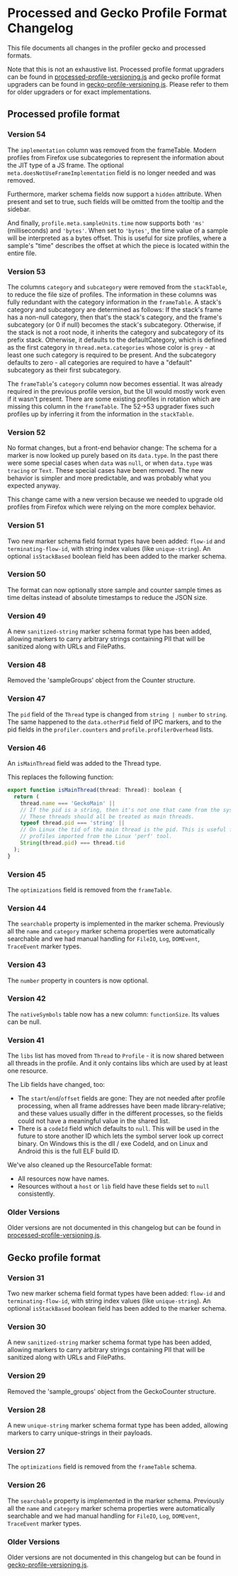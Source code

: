 # Processed and Gecko Profile Format Changelog

This file documents all changes in the profiler gecko and processed formats.

Note that this is not an exhaustive list. Processed profile format upgraders can be found in [processed-profile-versioning.js](../src/profile-logic/processed-profile-versioning.js) and gecko profile format upgraders can be found in [gecko-profile-versioning.js](../src/profile-logic/gecko-profile-versioning.js). Please refer to them for older upgraders or for exact implementations.

## Processed profile format

### Version 54

The `implementation` column was removed from the frameTable. Modern profiles from Firefox use subcategories to represent the information about the JIT type of a JS frame.
The optional `meta.doesNotUseFrameImplementation` field is no longer needed and was removed.

Furthermore, marker schema fields now support a `hidden` attribute. When present and set to true, such fields will be omitted from the tooltip and the sidebar.

And finally, `profile.meta.sampleUnits.time` now supports both `'ms'` (milliseconds) and `'bytes'`. When set to `'bytes'`, the time value of a sample will be interpreted as a bytes offset. This is useful for size profiles, where a sample's "time" describes the offset at which the piece is located within the entire file.

### Version 53

The columns `category` and `subcategory` were removed from the `stackTable`, to reduce the file size of profiles. The information in these columns was fully redundant with the category information in the `frameTable`. A stack's category and subcategory are determined as follows: If the stack's frame has a non-null category, then that's the stack's category, and the frame's subcategory (or 0 if null) becomes the stack's subcategory. Otherwise, if the stack is not a root node, it inherits the category and subcategory of its prefix stack. Otherwise, it defaults to the defaultCategory, which is defined as the first category in `thread.meta.categories` whose color is `grey` - at least one such category is required to be present. And the subcategory defaults to zero - all categories are required to have a "default" subcategory as their first subcategory.

The `frameTable`'s `category` column now becomes essential. It was already required in the previous profile version, but the UI would mostly work even if it wasn't present. There are some existing profiles in rotation which are missing this column in the `frameTable`. The 52->53 upgrader fixes such profiles up by inferring it from the information in the `stackTable`.

### Version 52

No format changes, but a front-end behavior change: The schema for a marker is now looked up purely based on its `data.type`. In the past there were some special cases when `data` was `null`, or when `data.type` was `tracing` or `Text`. These special cases have been removed. The new behavior is simpler and more predictable, and was probably what you expected anyway.

This change came with a new version because we needed to upgrade old profiles from Firefox which were relying on the more complex behavior.

### Version 51

Two new marker schema field format types have been added: `flow-id` and `terminating-flow-id`, with string index values (like `unique-string`).
An optional `isStackBased` boolean field has been added to the marker schema.

### Version 50

The format can now optionally store sample and counter sample times as time deltas instead of absolute timestamps to reduce the JSON size.

### Version 49

A new `sanitized-string` marker schema format type has been added, allowing markers to carry arbitrary strings containing PII that will be sanitized along with URLs and FilePaths.

### Version 48

Removed the 'sampleGroups' object from the Counter structure.

### Version 47

The `pid` field of the `Thread` type is changed from `string | number` to `string`. The same happened to the `data.otherPid` field of IPC markers, and to the pid fields in the `profiler.counters` and `profile.profilerOverhead` lists.

### Version 46

An `isMainThread` field was added to the Thread type.

This replaces the following function:

```js
export function isMainThread(thread: Thread): boolean {
  return (
    thread.name === 'GeckoMain' ||
    // If the pid is a string, then it's not one that came from the system.
    // These threads should all be treated as main threads.
    typeof thread.pid === 'string' ||
    // On Linux the tid of the main thread is the pid. This is useful for
    // profiles imported from the Linux 'perf' tool.
    String(thread.pid) === thread.tid
  );
}
```

### Version 45

The `optimizations` field is removed from the `frameTable`.

### Version 44

The `searchable` property is implemented in the marker schema. Previously all the `name` and `category` marker schema properties were automatically searchable and we had manual handling for `FileIO`, `Log`, `DOMEvent`, `TraceEvent` marker types.

### Version 43

The `number` property in counters is now optional.

### Version 42

The `nativeSymbols` table now has a new column: `functionSize`. Its values can be null.

### Version 41

The `libs` list has moved from `Thread` to `Profile` - it is now shared between all threads in the profile. And it only contains libs which are used by at least one resource.

The Lib fields have changed, too:

- The `start`/`end`/`offset` fields are gone: They are not needed after profile processing, when all frame addresses have been made library-relative; and these values usually differ in the different processes, so the fields could not have a meaningful value in the shared list.
- There is a `codeId` field which defaults to `null`. This will be used in the future to store another ID which lets the symbol server look up correct binary. On Windows this is the dll / exe CodeId, and on Linux and Android this is the full ELF build ID.

We've also cleaned up the ResourceTable format:

- All resources now have names.
- Resources without a `host` or `lib` field have these fields set to `null` consistently.

### Older Versions

Older versions are not documented in this changelog but can be found in [processed-profile-versioning.js](../src/profile-logic/processed-profile-versioning.js).

## Gecko profile format

### Version 31

Two new marker schema field format types have been added: `flow-id` and `terminating-flow-id`, with string index values (like `unique-string`).
An optional `isStackBased` boolean field has been added to the marker schema.

### Version 30

A new `sanitized-string` marker schema format type has been added, allowing markers to carry arbitrary strings containing PII that will be sanitized along with URLs and FilePaths.

### Version 29

Removed the 'sample_groups' object from the GeckoCounter structure.

### Version 28

A new `unique-string` marker schema format type has been added, allowing markers to carry unique-strings in their payloads.

### Version 27

The `optimizations` field is removed from the `frameTable` schema.

### Version 26

The `searchable` property is implemented in the marker schema. Previously all the `name` and `category` marker schema properties were automatically searchable and we had manual handling for `FileIO`, `Log`, `DOMEvent`, `TraceEvent` marker types.

### Older Versions

Older versions are not documented in this changelog but can be found in [gecko-profile-versioning.js](../src/profile-logic/gecko-profile-versioning.js).
